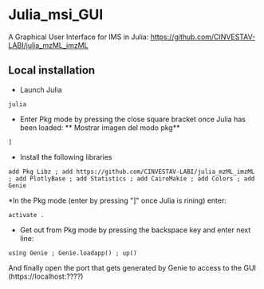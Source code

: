 # Julia_msi_GUI<br />
A Graphical User Interface for IMS in Julia: https://github.com/CINVESTAV-LABI/julia_mzML_imzML

## Local installation
* Launch Julia
```
julia
```
* Enter Pkg mode by pressing the close square bracket once Julia has been loaded: ** Mostrar imagen del modo pkg**
```
]
```
* Install the following libraries
```
add Pkg Libz ; add https://github.com/CINVESTAV-LABI/julia_mzML_imzML ; add PlotlyBase ; add Statistics ; add CairoMakie ; add Colors ; add Genie
```
*In the Pkg mode (enter by pressing "]" once Julia is rining) enter:
```
activate .
```
* Get out from Pkg mode by pressing the backspace key and enter next line:
```
using Genie ; Genie.loadapp() ; up()
```
And finally open the port that gets generated by Genie to access to the GUI (https://localhost:????)<br />
